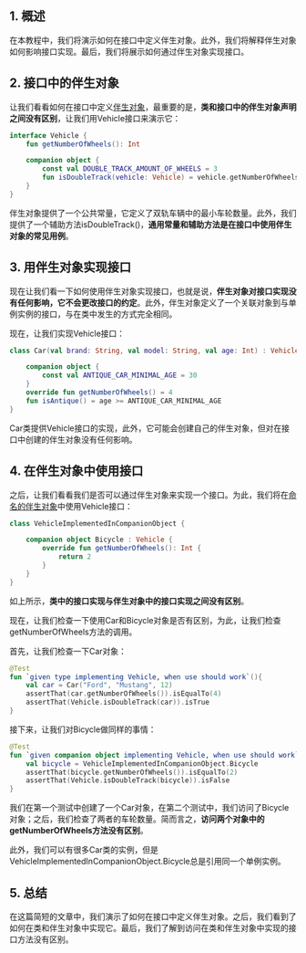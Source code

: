 ## 1. 概述

在本教程中，我们将演示如何在接口中定义伴生对象。此外，我们将解释伴生对象如何影响接口实现。最后，我们将展示如何通过伴生对象实现接口。

## 2. 接口中的伴生对象

让我们看看如何在接口中定义[伴生对象](https://www.baeldung.com/kotlin/companion-object)，最重要的是，**类和接口中的伴生对象声明之间没有区别**，让我们用Vehicle接口来演示它：

```kotlin
interface Vehicle {
    fun getNumberOfWheels(): Int

    companion object {
        const val DOUBLE_TRACK_AMOUNT_OF_WHEELS = 3
        fun isDoubleTrack(vehicle: Vehicle) = vehicle.getNumberOfWheels() > DOUBLE_TRACK_AMOUNT_OF_WHEELS
    }
}
```

伴生对象提供了一个公共常量，它定义了双轨车辆中的最小车轮数量。此外，我们提供了一个辅助方法isDoubleTrack()，**通用常量和辅助方法是在接口中使用伴生对象的常见用例**。

## 3. 用伴生对象实现接口

现在让我们看一下如何使用伴生对象实现接口，也就是说，**伴生对象对接口实现没有任何影响，它不会更改接口的约定**。此外，伴生对象定义了一个关联对象到与单例实例的接口，与在类中发生的方式完全相同。

现在，让我们实现Vehicle接口：

```kotlin
class Car(val brand: String, val model: String, val age: Int) : Vehicle {

    companion object {
        const val ANTIQUE_CAR_MINIMAL_AGE = 30
    }
    override fun getNumberOfWheels() = 4
    fun isAntique() = age >= ANTIQUE_CAR_MINIMAL_AGE
}
```

Car类提供Vehicle接口的实现，此外，它可能会创建自己的伴生对象，但对在接口中创建的伴生对象没有任何影响。

## 4. 在伴生对象中使用接口

之后，让我们看看我们是否可以通过伴生对象来实现一个接口。为此，我们将在[命名的伴生对象](https://www.baeldung.com/kotlin/companion-object#named-companion-object)中使用Vehicle接口：

```kotlin
class VehicleImplementedInCompanionObject {

    companion object Bicycle : Vehicle {
        override fun getNumberOfWheels(): Int {
            return 2
        }
    }
}
```

如上所示，**类中的接口实现与伴生对象中的接口实现之间没有区别**。

现在，让我们检查一下使用Car和Bicycle对象是否有区别，为此，让我们检查getNumberOfWheels方法的调用。

首先，让我们检查一下Car对象：

```kotlin
@Test
fun `given type implementing Vehicle, when use should work`(){
    val car = Car("Ford", "Mustang", 12)
    assertThat(car.getNumberOfWheels()).isEqualTo(4)
    assertThat(Vehicle.isDoubleTrack(car)).isTrue
}
```

接下来，让我们对Bicycle做同样的事情：

```kotlin
@Test
fun `given companion object implementing Vehicle, when use should work`(){
    val bicycle = VehicleImplementedInCompanionObject.Bicycle
    assertThat(bicycle.getNumberOfWheels()).isEqualTo(2)
    assertThat(Vehicle.isDoubleTrack(bicycle)).isFalse
}
```

我们在第一个测试中创建了一个Car对象，在第二个测试中，我们访问了Bicycle对象；之后，我们检查了两者的车轮数量。简而言之，**访问两个对象中的getNumberOfWheels方法没有区别**。

此外，我们可以有很多Car类的实例，但是VehicleImplementedInCompanionObject.Bicycle总是引用同一个单例实例。

## 5. 总结

在这篇简短的文章中，我们演示了如何在接口中定义伴生对象。之后，我们看到了如何在类和伴生对象中实现它。最后，我们了解到访问在类和伴生对象中实现的接口方法没有区别。